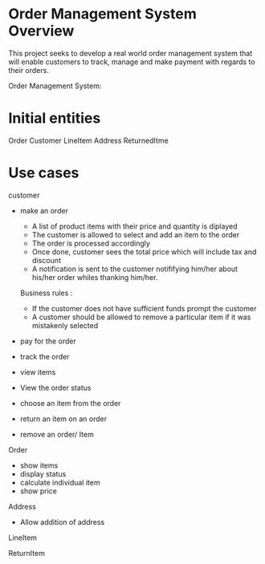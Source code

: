 # Order Management System Overview
 
This project seeks to develop a real world order management system that will enable customers to track, manage and make payment with regards to their orders.

Order Management System:

# Initial entities 

Order 
Customer 
LineItem 
Address 
ReturnedItme

# Use cases 

customer
- make an order
     - A list of product items with their price and quantity is diplayed 
     - The customer is allowed to select and add an item to the order
     - The order is processed accordingly
     - Once done, customer sees the total price which will include tax and discount
     - A notification is sent to the customer notififying him/her about his/her order whiles thanking him/her. 
     
     Business rules : 
     - If the customer does not have sufficient funds prompt the customer
     - A customer should be allowed to remove a particular item if it was mistakenly selected


- pay for the order
- track the order
- view items 
- View the order status
- choose an item from the order 
- return an item on an order
- remove an order/ Item 

Order 
- show items
- display status
- calculate individual item
- show price 

Address
- Allow addition of address 


LineItem


ReturnItem







